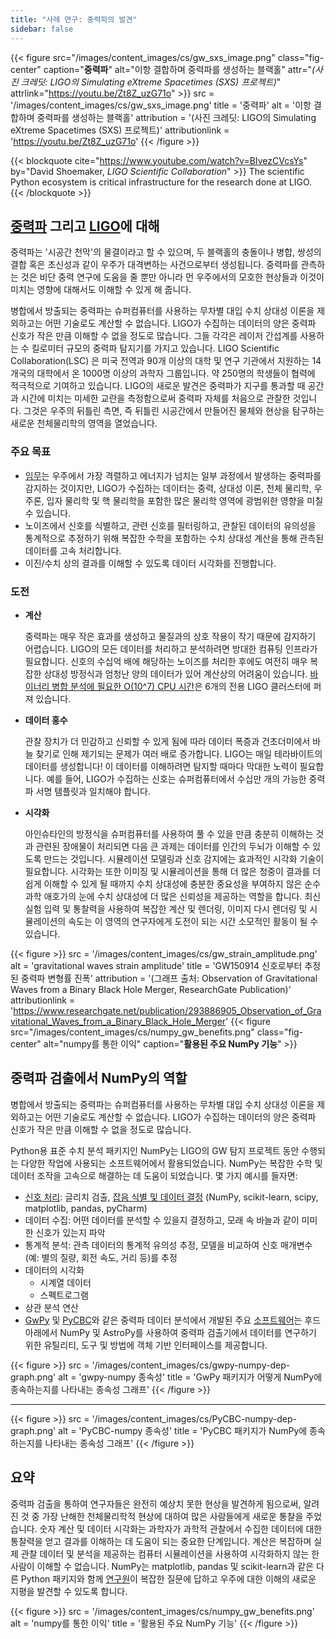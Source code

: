 ```yaml
---
title: "사례 연구: 중력파의 발견"
sidebar: false
---
```


{{< figure src="/images/content_images/cs/gw_sxs_image.png" class="fig-center" caption="**중력파**" alt="이항 결합하며 중력파를 생성하는 블랙홀" attr="*(사진 크레딧: LIGO의 Simulating eXtreme Spacetimes (SXS) 프로젝트)*" attrlink="https://youtu.be/Zt8Z_uzG71o" >}}
src = '/images/content_images/cs/gw_sxs_image.png' title = '중력파' alt = '이항 결합하며 중력파를 생성하는 블랙홀' attribution = '(사진 크레딧: LIGO의 Simulating eXtreme Spacetimes (SXS) 프로젝트)' attributionlink = 'https://youtu.be/Zt8Z_uzG71o'
{{< /figure >}}

{{< blockquote cite="https://www.youtube.com/watch?v=BIvezCVcsYs" by="David Shoemaker, *LIGO Scientific Collaboration*" >}} The scientific Python ecosystem is critical infrastructure for the research done at LIGO.
{{< /blockquote >}}

## [중력파](https://www.nationalgeographic.com/news/2017/10/what-are-gravitational-waves-ligo-astronomy-science/) 그리고 [LIGO](https://www.ligo.caltech.edu)에 대해

중력파는 '시공간 천막'의 물결이라고 할 수 있으며, 두 블랙홀의 충돌이나 병합, 쌍성의 결합 혹은 초신성과 같이 우주가 대격변하는 사건으로부터 생성됩니다. 중력파를 관측하는 것은 비단 중력 연구에 도움을 줄 뿐만 아니라 먼 우주에서의 모호한 현상들과 이것이 미치는 영향에 대해서도 이해할 수 있게 해 줍니다.

병합에서 방출되는 중력파는 슈퍼컴퓨터를 사용하는 무차별 대입 수치 상대성 이론을 제외하고는 어떤 기술로도 계산할 수 없습니다. LIGO가 수집하는 데이터의 양은 중력파 신호가 작은 만큼 이해할 수 없을 정도로 많습니다. 그들 각각은 레이저 간섭계를 사용하는 수 킬로미터 규모의 중력파 탐지기를 가지고 있습니다.  LIGO Scientific Collaboration(LSC) 은 미국 전역과 90개 이상의 대학 및 연구 기관에서 지원하는 14개국의 대학에서 온 1000명 이상의 과학자 그룹입니다. 약 250명의 학생들이 협력에 적극적으로 기여하고 있습니다. LIGO의 새로운 발견은 중력파가 지구를 통과할 때 공간과 시간에 미치는 미세한 교란을 측정함으로써 중력파 자체를 처음으로 관찰한 것입니다.  그것은 우주의 뒤틀린 측면, 즉 뒤틀린 시공간에서 만들어진 물체와 현상을 탐구하는 새로운 천체물리학의 영역을 열었습니다.


### 주요 목표

* [임무](https://www.ligo.caltech.edu/page/what-is-ligo)는 우주에서 가장 격렬하고 에너지가 넘치는 일부 과정에서 발생하는 중력파를 감지하는 것이지만, LIGO가 수집하는 데이터는 중력, 상대성 이론, 천체 물리학, 우주론, 입자 물리학 및 핵 물리학을 포함한 많은 물리학 영역에 광범위한 영향을 미칠 수 있습니다.
* 노이즈에서 신호를 식별하고, 관련 신호를 필터링하고, 관찰된 데이터의 유의성을 통계적으로 추정하기 위해 복잡한 수학을 포함하는 수치 상대성 계산을 통해 관측된 데이터를 고속 처리합니다.
* 이진/수치 상의 결과를 이해할 수 있도록 데이터 시각화를 진행합니다.



### 도전

* **계산**

    중력파는 매우 작은 효과를 생성하고 물질과의 상호 작용이 작기 때문에 감지하기 어렵습니다. LIGO의 모든 데이터를 처리하고 분석하려면 방대한 컴퓨팅 인프라가 필요합니다. 신호의 수십억 배에 해당하는 노이즈를 처리한 후에도 여전히 매우 복잡한 상대성 방정식과 엄청난 양의 데이터가 있어 계산상의 어려움이 있습니다. [바이너리 병합 분석에 필요한 O(10^7) CPU 시간](https://youtu.be/7mcHknWWzNI)은 6개의 전용 LIGO 클러스터에 퍼져 있습니다.

* **데이터 홍수**

    관찰 장치가 더 민감하고 신뢰할 수 있게 됨에 따라 데이터 폭증과 건초더미에서 바늘 찾기로 인해 제기되는 문제가 여러 배로 증가합니다. LIGO는 매일 테라바이트의 데이터를 생성합니다! 이 데이터를 이해하려면 탐지할 때마다 막대한 노력이 필요합니다. 예를 들어, LIGO가 수집하는 신호는 슈퍼컴퓨터에서 수십만 개의 가능한 중력파 서명 템플릿과 일치해야 합니다.

* **시각화**

    아인슈타인의 방정식을 슈퍼컴퓨터를 사용하여 풀 수 있을 만큼 충분히 이해하는 것과 관련된 장애물이 처리되면 다음 큰 과제는 데이터를 인간의 두뇌가 이해할 수 있도록 만드는 것입니다. 시뮬레이션 모델링과 신호 감지에는 효과적인 시각화 기술이 필요합니다.  시각화는 또한 이미징 및 시뮬레이션을 통해 더 많은 청중이 결과를 더 쉽게 이해할 수 있게 될 때까지 수치 상대성에 충분한 중요성을 부여하지 않은 순수 과학 애호가의 눈에 수치 상대성에 더 많은 신뢰성을 제공하는 역할을 합니다. 최신 실험 입력 및 통찰력을 사용하여 복잡한 계산 및 렌더링, 이미지 다시 렌더링 및 시뮬레이션의 속도는 이 영역의 연구자에게 도전이 되는 시간 소모적인 활동이 될 수 있습니다.

{{< figure >}}
src = '/images/content_images/cs/gw_strain_amplitude.png' alt = 'gravitational waves strain amplitude' title = 'GW150914 신호로부터 추정된 중력파 변형률 진폭' attribution = '(그래프 출처: Observation of Gravitational Waves from a Binary Black Hole Merger, ResearchGate Publication)' attributionlink = 'https://www.researchgate.net/publication/293886905_Observation_of_Gravitational_Waves_from_a_Binary_Black_Hole_Merger'
{{< figure src="/images/content_images/cs/numpy_gw_benefits.png" class="fig-center" alt="numpy를 통한 이익" caption="**활용된 주요 NumPy 기능**" >}}

## 중력파 검출에서 NumPy의 역할

병합에서 방출되는 중력파는 슈퍼컴퓨터를 사용하는 무차별 대입 수치 상대성 이론을 제외하고는 어떤 기술로도 계산할 수 없습니다. LIGO가 수집하는 데이터의 양은 중력파 신호가 작은 만큼 이해할 수 없을 정도로 많습니다.

Python용 표준 수치 분석 패키지인 NumPy는 LIGO의 GW 탐지 프로젝트 동안 수행되는 다양한 작업에 사용되는 소프트웨어에서 활용되었습니다. NumPy는 복잡한 수학 및 데이터 조작을 고속으로 해결하는 데 도움이 되었습니다.  몇 가지 예시를 들자면:

* [신호 처리](https://www.uv.es/virgogroup/Denoising_ROF.html): 글리치 검출,  [잡음 식별 및 데이터 결정](https://ep2016.europython.eu/media/conference/slides/pyhton-in-gravitational-waves-research-communities.pdf) (NumPy, scikit-learn, scipy, matplotlib, pandas, pyCharm)
* 데이터 수집: 어떤 데이터를 분석할 수 있을지 결정하고, 모래 속 바늘과 같이 미미한 신호가 있는지 파악
* 통계적 분석: 관측 데이터의 통계적 유의성 추정, 모델을 비교하여 신호 매개변수(예: 별의 질량, 회전 속도, 거리 등)를 추정
* 데이터의 시각화
  - 시계열 데이터
  - 스펙트로그램
* 상관 분석 연산
* [GwPy](https://gwpy.github.io/docs/stable/overview.html) 및 [PyCBC](https://pycbc.org)와 같은 중력파 데이터 분석에서 개발된 주요 [소프트웨어](https://github.com/lscsoft)는 후드 아래에서 NumPy 및 AstroPy를 사용하여 중력파 검출기에서 데이터를 연구하기 위한 유틸리티, 도구 및 방법에 객체 기반 인터페이스를 제공합니다.

{{< figure >}}
src = '/images/content_images/cs/gwpy-numpy-dep-graph.png' alt = 'gwpy-numpy 종속성' title = 'GwPy 패키지가 어떻게 NumPy에 종속하는지를 나타내는 종속성 그래프'
{{< /figure >}}

----

{{< figure >}}
src = '/images/content_images/cs/PyCBC-numpy-dep-graph.png' alt = 'PyCBC-numpy 종속성' title = 'PyCBC 패키지가 NumPy에 종속하는지를 나타내는 종속성 그래프'
{{< /figure >}}

## 요약

중력파 검출을 통하여 연구자들은 완전히 예상치 못한 현상을 발견하게 됨으로써, 알려진 것 중 가장 난해한 천체물리학적 현상에 대하여 많은 사람들에게 새로운 통찰을 주었습니다. 숫자 계산 및 데이터 시각화는 과학자가 과학적 관찰에서 수집한 데이터에 대한 통찰력을 얻고 결과를 이해하는 데 도움이 되는 중요한 단계입니다. 계산은 복잡하며 실제 관찰 데이터 및 분석을 제공하는 컴퓨터 시뮬레이션을 사용하여 시각화하지 않는 한 사람이 이해할 수 없습니다.  NumPy는 matplotlib, pandas 및 scikit-learn과 같은 다른 Python 패키지와 함께 [연구원](https://www.gw-openscience.org/events/GW150914/)이 복잡한 질문에 답하고 우주에 대한 이해의 새로운 지평을 발견할 수 있도록 합니다.

{{< figure >}}
src = '/images/content_images/cs/numpy_gw_benefits.png' alt = 'numpy를 통한 이익' title = '활용된 주요 NumPy 기능'
{{< /figure >}}
